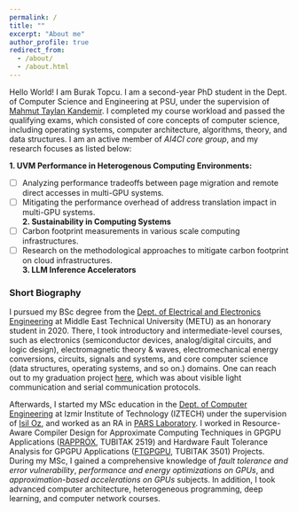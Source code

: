 ```yaml
---
permalink: /
title: ""
excerpt: "About me"
author_profile: true
redirect_from: 
  - /about/
  - /about.html
---
```


Hello World! I am Burak Topcu. I am a second-year PhD student in the Dept. of Computer Science and Engineering at PSU, under the supervision of [Mahmut Taylan Kandemir](https://www.cse.psu.edu/hpcl/kandemir/). I completed my course workload and passed the qualifying exams, which consisted of core concepts of computer science, including operating systems, computer architecture, algorithms, theory, and data structures. I am an active member of _AI4CI core group_, and my research focuses as listed below: 

**1. UVM Performance in Heterogenous Computing Environments:** <br /> 
  - [ ] Analyzing performance tradeoffs between page migration and remote direct accesses in multi-GPU systems. <br /> 
  - [ ] Mitigating the performance overhead of address translation impact in multi-GPU systems. <br /> 
**2. Sustainability in Computing Systems** <br /> 
  - [ ] Carbon footprint measurements in various scale computing infrastructures. <br /> 
  - [ ] Research on the methodological approaches to mitigate carbon footprint on cloud infrastructures. <br /> 
**3. LLM Inference Accelerators**

### Short Biography
I pursued my BSc degree from the [Dept. of Electrical and Electronics Engineering](https://eee.metu.edu.tr/) at Middle East Technical University (METU) as an honorary student in 2020. There, I took introductory and intermediate-level courses, such as electronics (semiconductor devices, analog/digital circuits, and logic design), electromagnetic theory & waves, electromechanical energy conversions, circuits, signals and systems, and core computer science (data structures, operating systems, and so on.) domains. One can reach out to my graduation project [here](https://www.youtube.com/watch?v=pE_Y60KRJ9o), which was about visible light communication and serial communication protocols. 

Afterwards, I started my MSc education in the [Dept. of Computer Engineering](https://ceng.iyte.edu.tr/)  at Izmir Institute of Technology (IZTECH) under the supervision of [Isil Oz](https://ceng.iyte.edu.tr/people/isil-oz/), and worked as an RA in [PARS Laboratory](https://parsiyte.github.io/). I worked in Resource-Aware Compiler Design for Approximate Computing Techniques in GPGPU Applications ([RAPPROX](https://ceng.iyte.edu.tr/new-tubitak-project/), TUBITAK 2519) and Hardware Fault Tolerance Analysis for GPGPU Applications ([FTGPGPU](https://scholar.google.com/citations?view_op=view_citation&hl=tr&user=Jber3GMAAAAJ&sortby=pubdate&citation_for_view=Jber3GMAAAAJ:QIV2ME_5wuYC), TUBITAK 3501) Projects. During my MSc, I gained a comprehensive knowledge of _fault tolerance and error vulnerability_, _performance and energy optimizations on GPUs_, and _approximation-based accelerations on GPUs_ subjects. In addition, I took advanced computer architecture, heterogeneous programming, deep learning, and computer network courses. 

